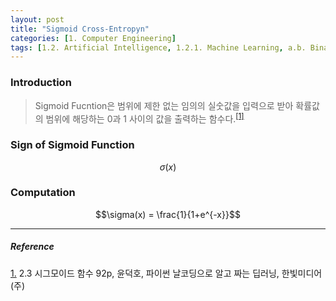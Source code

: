 ```yaml
---
layout: post
title: "Sigmoid Cross-Entropyn"
categories: [1. Computer Engineering]
tags: [1.2. Artificial Intelligence, 1.2.1. Machine Learning, a.b. Binary Decision]
---
```


### Introduction

> Sigmoid Fucntion은 범위에 제한 없는 임의의 실숫값을 입력으로 받아 확률값의 범위에 해당하는 0과 1 사이의 값을 출력하는 함수다.<sup><a href="#footnote_1_1" name="footnote_1_2">[1]</a></sup>

### 


### Sign of Sigmoid Function

$$\sigma(x)$$

### Computation

$$\sigma(x) = \frac{1}{1+e^{-x}}$$

---

##### Reference

<a href="#footnote_1_2" name="footnote_1_1">1.</a> 2.3 시그모이드 함수 92p, 윤덕호, 파이썬 날코딩으로 알고 짜는 딥러닝,  한빛미디어(주)